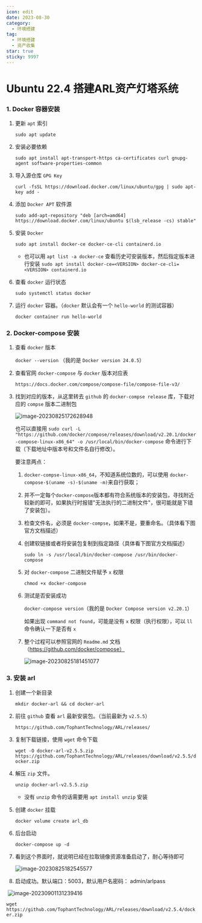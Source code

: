 ```yaml
---
icon: edit
date: 2023-08-30
category:
  - 环境搭建
tag:
  - 环境搭建
  - 资产收集
star: true
sticky: 9997
---
```



# Ubuntu 22.4 搭建ARL资产灯塔系统

### 1. Docker 容器安装

1. 更新 `apt` 索引

   `sudo apt update`

2. 安装必要依赖

   `sudo apt install apt-transport-https ca-certificates curl gnupg-agent software-properties-common`

3. 导入源仓库 `GPG Key`

   `curl -fsSL https://download.docker.com/linux/ubuntu/gpg | sudo apt-key add -`

4. 添加 `Docker APT` 软件源

   `sudo add-apt-repository "deb [arch=amd64] https://download.docker.com/linux/ubuntu $(lsb_release -cs) stable"`

5. 安装 `Docker` 

   `sudo apt install docker-ce docker-ce-cli containerd.io`

   - 也可以用 `apt list -a docker-ce` 查看历史可安装版本，然后指定版本进行安装 `sudo apt install docker-ce=<VERSION> docker-ce-cli=<VERSION> containerd.io`

6. 查看 `docker` 运行状态

   `sudo systemctl status docker`

7. 运行 `docker` 容器。（`docker` 默认会有一个 `hello-world` 的测试容器）

   `docker container run hello-world`



### 2. Docker-compose 安装

1. 查看 `docker` 版本

   `docker --version` （我的是 `Docker version 24.0.5`）

2. 查看官网 `docker-compose` 与 `docker` 版本对应表

   `https://docs.docker.com/compose/compose-file/compose-file-v3/`

3. 找到对应的版本，从这里转去 `github` 的 `docker-compse release` 库，下载对应的 `compse` 版本二进制包

   ![image-20230825172628948](/images/Ubuntu%2020.2%20%E6%90%AD%E5%BB%BAARL%E8%B5%84%E4%BA%A7%E7%81%AF%E5%A1%94%E7%B3%BB%E7%BB%9F.assets/image-20230825172628948-1692955602415-8.png)

   也可以直接用 `sudo curl -L "https://github.com/docker/compose/releases/download/v2.20.1/docker-compose-linux-x86_64" -o /usr/local/bin/docker-compose` 命令进行下载（下载地址中版本号和文件名自行修改）。 

   要注意两点： 

   1. `docker-compse-linux-x86_64`，不知道系统位数的，可以使用 `docker-compose-$(uname -s)-$(uname -m)`来自行获取；

   2. 并不一定每个`docker-compose`版本都有符合系统版本的安装包，寻找附近较新的即可，如果执行时报错"无法执行的二进制文件"，很可能就是下错了安装包）。

   3. 检查文件名，必须是 `docker-compse`，如果不是，要重命名。（具体看下图官方文档描述）

   4. 创建软链接或者将安装包复制到指定路径（具体看下图官方文档描述）

      `sudo ln -s /usr/local/bin/docker-compose /usr/bin/docker-compose`

   5. 对 `docker-compose` 二进制文件赋予 `x` 权限

      `chmod +x docker-compose`

   6. 测试是否安装成功

      `docker-compose version`（我的是 `Docker Compose version v2.20.1`）

      如果出现 `command not found`，可能是没有 `x` 权限（执行权限），可以 `ll` 命令确认一下是否有 `x`

   7. 整个过程可以参照官网的 `Readme.md` 文档（https://github.com/docker/compose）

      ![image-20230825181451077](/images/Ubuntu%2020.2%20%E6%90%AD%E5%BB%BAARL%E8%B5%84%E4%BA%A7%E7%81%AF%E5%A1%94%E7%B3%BB%E7%BB%9F.assets/image-20230825181451077-1692958494833-10.png)



### 3. 安装 arl 

1. 创建一个新目录

   `mkdir docker-arl && cd docker-arl`

2. 前往 `github` 查看 `arl` 最新安装包。（当前最新为 `v2.5.5`）

   `https://github.com/TophantTechnology/ARL/releases/`

3. 复制下载链接，使用 `wget` 命令下载

   `wget -O docker-arl-v2.5.5.zip https://github.com/TophantTechnology/ARL/releases/download/v2.5.5/docker.zip`

4. 解压 `zip` 文件。

   `unzip docker-arl-v2.5.5.zip`

   - 没有 `unzip` 命令的话需要用 `apt install unzip` 安装

5. 创建 `docker` 挂载

   `docker volume create arl_db`

6. 后台启动

   `docker-compose up -d`

7. 看到这个界面时，就说明已经在拉取镜像资源准备启动了，耐心等待即可

   ![image-20230825182545577](/images/Ubuntu%2020.2%20%E6%90%AD%E5%BB%BAARL%E8%B5%84%E4%BA%A7%E7%81%AF%E5%A1%94%E7%B3%BB%E7%BB%9F.assets/image-20230825182545577-1692959148948-12.png)

8. 启动成功。默认端口：5003，默认用户名密码： admin/arlpass

​	![image-20230901131239416](/images/Ubuntu%2020.2%20%E6%90%AD%E5%BB%BAARL%E8%B5%84%E4%BA%A7%E7%81%AF%E5%A1%94%E7%B3%BB%E7%BB%9F.assets/image-20230901131239416-1693545169619-14.png)





`wget https://github.com/TophantTechnology/ARL/releases/download/v2.5.4/docker.zip`

